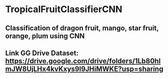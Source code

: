 # TropicalFruitClassifierCNN
## Classification of dragon fruit, mango, star fruit, orange, plum using CNN
## Link GG Drive Dataset: https://drive.google.com/drive/folders/1Lb80hImJW8UjLHx4kvKxys9l9JHiMWKE?usp=sharing
